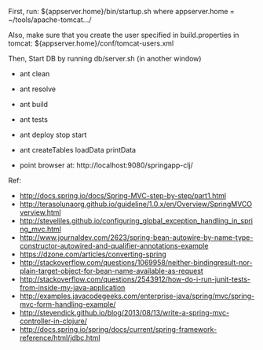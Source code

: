 First, run:
${appserver.home}/bin/startup.sh
where appserver.home = ~/tools/apache-tomcat.../

Also, make sure that you create the user specified in build.properties in tomcat: ${appserver.home}/conf/tomcat-users.xml

Then,
Start DB by running db/server.sh (in another window)


* ant clean
* ant resolve
* ant build 
* ant tests
* ant deploy stop start
* ant createTables loadData printData

* point browser at: http://localhost:9080/springapp-clj/

Ref:

* http://docs.spring.io/docs/Spring-MVC-step-by-step/part1.html
* http://terasolunaorg.github.io/guideline/1.0.x/en/Overview/SpringMVCOverview.html
* http://steveliles.github.io/configuring_global_exception_handling_in_spring_mvc.html
* http://www.journaldev.com/2623/spring-bean-autowire-by-name-type-constructor-autowired-and-qualifier-annotations-example
* https://dzone.com/articles/converting-spring
* http://stackoverflow.com/questions/1069958/neither-bindingresult-nor-plain-target-object-for-bean-name-available-as-request
* http://stackoverflow.com/questions/2543912/how-do-i-run-junit-tests-from-inside-my-java-application
* http://examples.javacodegeeks.com/enterprise-java/spring/mvc/spring-mvc-form-handling-example/
* http://stevendick.github.io/blog/2013/08/13/write-a-spring-mvc-controller-in-clojure/
* http://docs.spring.io/spring/docs/current/spring-framework-reference/html/jdbc.html
